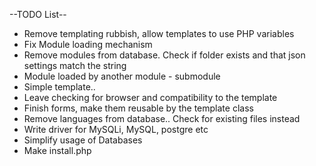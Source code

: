 --TODO List--

- Remove templating rubbish, allow templates to use PHP variables
- Fix Module loading mechanism
- Remove modules from database. Check if folder exists and that json settings match the string
- Module loaded by another module - submodule
- Simple template..
- Leave checking for browser and compatibility to the template
- Finish forms, make them reusable by the template class
- Remove languages from database.. Check for existing files instead
- Write driver for MySQLi, MySQL, postgre etc
- Simplify usage of Databases
- Make install.php
